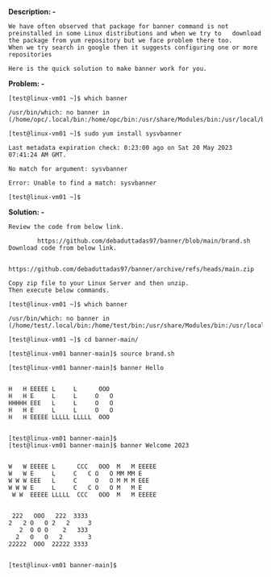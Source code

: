 **Description: -**

	We have often observed that package for banner command is not preinstalled in some Linux distributions and when we try to 	download the package from yum repository but we face problem there too.
	When we try search in google then it suggests configuring one or more repositories

	Here is the quick solution to make banner work for you.

**Problem: -**

	[test@linux-vm01 ~]$ which banner
	
	/usr/bin/which: no banner in 	(/home/opc/.local/bin:/home/opc/bin:/usr/share/Modules/bin:/usr/local/bin:/usr/bin:/usr/local/sbin:/usr/sbin)

	[test@linux-vm01 ~]$ sudo yum install sysvbanner
	
	Last metadata expiration check: 0:23:00 ago on Sat 20 May 2023 07:41:24 AM GMT.
	
	No match for argument: sysvbanner
	
	Error: Unable to find a match: sysvbanner
	
	[test@linux-vm01 ~]$



**Solution: -**
	
  	Review the code from below link.
		
    		https://github.com/debaduttadas97/banner/blob/main/brand.sh
	Download code from below link.

    		https://github.com/debaduttadas97/banner/archive/refs/heads/main.zip

	Copy zip file to your Linux Server and then unzip.
	Then execute below commands.

	[test@linux-vm01 ~]$ which banner
	
	/usr/bin/which: no banner in 	(/home/test/.local/bin:/home/test/bin:/usr/share/Modules/bin:/usr/local/bin:/usr/bin:/usr/local/sbin:/usr/sbin)
	
	[test@linux-vm01 ~]$ cd banner-main/
	
	[test@linux-vm01 banner-main]$ source brand.sh 
	
	[test@linux-vm01 banner-main]$ banner Hello
	
	
	H   H EEEEE L     L      OOO  
	H   H E     L     L     O   O 
	HHHHH EEE   L     L     O   O 
	H   H E     L     L     O   O 
	H   H EEEEE LLLLL LLLLL  OOO  


	[test@linux-vm01 banner-main]$ 
	[test@linux-vm01 banner-main]$ banner Welcome 2023


	W   W EEEEE L      CCC   OOO  M   M EEEEE 
	W   W E     L     C   C O   O MM MM E     
	W W W EEE   L     C     O   O M M M EEE   
	W W W E     L     C   C O   O M   M E     
 	 W W  EEEEE LLLLL  CCC   OOO  M   M EEEEE 
	
	
	 222   OOO   222  3333  
	2   2 O   O 2   2     3 
	   2  O O O    2   333  
	  2   O   O   2       3 
	22222  OOO  22222 3333  


	[test@linux-vm01 banner-main]$ 


